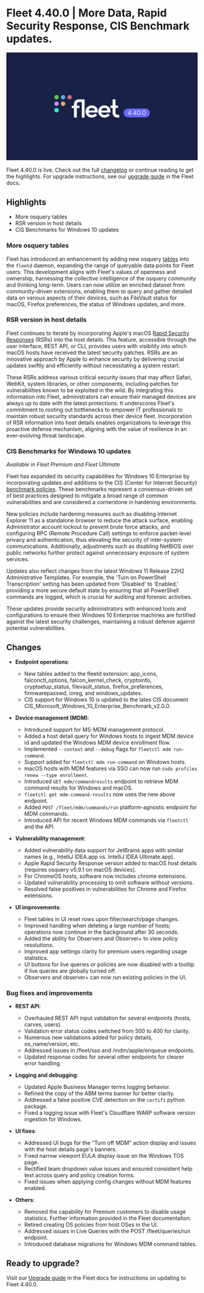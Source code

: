# Fleet 4.40.0 | More Data, Rapid Security Response, CIS Benchmark updates.

![Fleet 4.40.0](../website/assets/images/articles/fleet-4.40.0-1600x900@2x.png)

Fleet 4.40.0 is live. Check out the full [changelog](https://github.com/fleetdm/fleet/releases/tag/fleet-v4.40.0) or continue reading to get the highlights.
For upgrade instructions, see our [upgrade guide](https://fleetdm.com/docs/deploying/upgrading-fleet) in the Fleet docs.

## Highlights

* More osquery tables
* RSR version in host details
* CIS Benchmarks for Windows 10 updates


### More osquery tables

Fleet has introduced an enhancement by adding new osquery [tables](https://fleetdm.com/tables) into
the `fleetd` daemon, expanding the range of queryable data points for Fleet users. This development
aligns with Fleet's values of openness and ownership, harnessing the collective intelligence of the
osquery community and thinking long-term. Users can now utilize an enriched dataset from
community-driven extensions, enabling them to query and gather detailed data on various aspects of
their devices, such as FileVault status for macOS, Firefox preferences, the status of Windows
updates, and more.

### RSR version in host details

Fleet continues to iterate by incorporating Apple's macOS [Rapid Security Responses](https://support.apple.com/en-us/102657) (RSRs) into the host details. This feature, accessible through the user interface, REST API, or CLI, provides users with visibility into which macOS hosts have received the latest security patches. RSRs are an innovative approach by Apple to enhance security by delivering crucial updates swiftly and efficiently without necessitating a system restart.

These RSRs address various critical security issues that may affect Safari, WebKit, system libraries, or other components, including patches for vulnerabilities known to be exploited in the wild. By integrating this information into Fleet, administrators can ensure their managed devices are always up to date with the latest protections. It underscores Fleet's commitment to rooting out bottlenecks to empower IT professionals to maintain robust security standards across their device fleet. Incorporation of RSR information into host details enables organizations to leverage this proactive defense mechanism, aligning with the value of resilience in an ever-evolving threat landscape.


### CIS Benchmarks for Windows 10 updates

_Available in Fleet Premium and Fleet Ultimate_

Fleet has expanded its security capabilities for Windows 10 Enterprise by incorporating updates and additions to the CIS (Center for Internet Security) [benchmark policies](https://fleetdm.com/docs/using-fleet/cis-benchmarks). These benchmarks represent a consensus-driven set of best practices designed to mitigate a broad range of common vulnerabilities and are considered a cornerstone in hardening environments.

New policies include hardening measures such as disabling Internet Explorer 11 as a standalone browser to reduce the attack surface, enabling Administrator account lockout to prevent brute force attacks, and configuring RPC (Remote Procedure Call) settings to enforce packet-level privacy and authentication, thus elevating the security of inter-system communications. Additionally, adjustments such as disabling NetBIOS over public networks further protect against unnecessary exposure of system services.

Updates also reflect changes from the latest Windows 11 Release 22H2 Administrative Templates. For example, the 'Turn on PowerShell Transcription' setting has been updated from 'Disabled' to 'Enabled,' providing a more secure default state by ensuring that all PowerShell commands are logged, which is crucial for auditing and forensic activities.

These updates provide security administrators with enhanced tools and configurations to ensure their Windows 10 Enterprise machines are fortified against the latest security challenges, maintaining a robust defense against potential vulnerabilities.

## Changes

* **Endpoint operations**:
  - New tables added to the fleetd extension: app_icons, falconctl_options, falcon_kernel_check, cryptoinfo, cryptsetup_status, filevault_status, firefox_preferences, firmwarepasswd, ioreg, and windows_updates.
  - CIS support for Windows 10 is updated to the lates CIS document CIS_Microsoft_Windows_10_Enterprise_Benchmark_v2.0.0.

* **Device management (MDM)**:
  - Introduced support for MS-MDM management protocol.
  - Added a host detail query for Windows hosts to ingest MDM device id and updated the Windows MDM device enrollment flow.
  - Implemented `--context` and `--debug` flags for `fleetctl mdm run-command`.
  - Support added for `fleetctl mdm run-command` on Windows hosts.
  - macOS hosts with MDM features via SSO can now run `sudo profiles renew --type enrollment`.
  - Introduced `GET mdm/commandresults` endpoint to retrieve MDM command results for Windows and macOS.
  - `fleetctl get mdm-command-results` now uses the new above endpoint.
  - Added `POST /fleet/mdm/commands/run` platform-agnostic endpoint for MDM commands.
  - Introduced API for recent Windows MDM commands via `fleetctl` and the API.

* **Vulnerability management**:
  - Added vulnerability data support for JetBrains apps with similar names (e.g., IntelliJ IDEA.app vs. IntelliJ IDEA Ultimate.app).
  - Apple Rapid Security Response version added to macOS host details (requires osquery v5.9.1 on macOS devices).
  - For ChromeOS hosts, software now includes chrome extensions.
  - Updated vulnerability processing to omit software without versions.
  - Resolved false positives in vulnerabilities for Chrome and Firefox extensions.

* **UI improvements**:
  - Fleet tables in UI reset rows upon filter/search/page changes.
  - Improved handling when deleting a large number of hosts; operations now continue in the background after 30 seconds.
  - Added the ability for Observers and Observer+ to view policy resolutions.
  - Improved app settings clarity for premium users regarding usage statistics.
  - UI buttons for live queries or policies are now disabled with a tooltip if live queries are globally turned off.
  - Observers and observer+ can now run existing policies in the UI.

### Bug fixes and improvements

* **REST API**:
  - Overhauled REST API input validation for several endpoints (hosts, carves, users).
  - Validation error status codes switched from 500 to 400 for clarity.
  - Numerous new validations added for policy details, os_name/version, etc.
  - Addressed issues in /fleet/sso and /mdm/apple/enqueue endpoints.
  - Updated response codes for several other endpoints for clearer error handling.

* **Logging and debugging**:
  - Updated Apple Business Manager terms logging behavior.
  - Refined the copy of the ABM terms banner for better clarity.
  - Addressed a false positive CVE detection on the `certifi` python package.
  - Fixed a logging issue with Fleet's Cloudflare WARP software version ingestion for Windows.

* **UI fixes**:
  - Addressed UI bugs for the "Turn off MDM" action display and issues with the host details page's banners.
  - Fixed narrow viewport EULA display issue on the Windows TOS page.
  - Rectified team dropdown value issues and ensured consistent help text across query and policy creation forms.
  - Fixed issues when applying config changes without MDM features enabled.

* **Others**:
  - Removed the capability for Premium customers to disable usage statistics. Further information provided in the Fleet documentation.
  - Retired creating OS policies from host OSes in the UI.
  - Addressed issues in Live Queries with the POST /fleet/queries/run endpoint.
  - Introduced database migrations for Windows MDM command tables.

## Ready to upgrade?

Visit our [Upgrade guide](https://fleetdm.com/docs/deploying/upgrading-fleet) in the Fleet docs for instructions on updating to Fleet 4.40.0.

<meta name="category" value="releases">
<meta name="authorFullName" value="JD Strong">
<meta name="authorGitHubUsername" value="spokanemac">
<meta name="publishedOn" value="2023-11-06">
<meta name="articleTitle" value="Fleet 4.40.0 | Rapid Security Response, CIS Benchmark updates.">
<meta name="articleImageUrl" value="../website/assets/images/articles/fleet-4.40.0-1600x900@2x.png">
